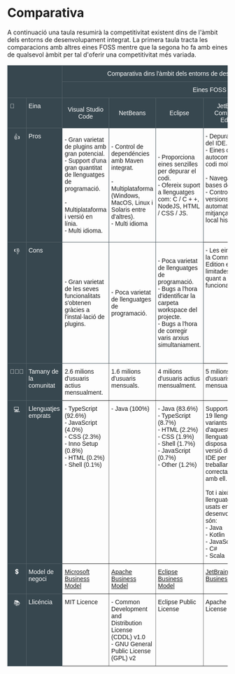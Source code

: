 <!-- TITLE: Comparativa -->
<!-- SUBTITLE: Comparativa -->

# Comparativa

A continuació una taula resumirà la competitivitat existent dins de l'àmbit dels entorns de desenvolupament integrat. La primera taula tracta les comparacions amb altres eines FOSS mentre que la segona ho fa amb eines de qualsevol àmbit per tal d'oferir una competitivitat més variada.

<table style="border-collapse:collapse;border-spacing:0" class="tg"><tr><th style="font-family:Arial, sans-serif;font-size:14px;font-weight:normal;padding:10px 5px;border-style:solid;border-width:1px;overflow:hidden;word-break:normal;border-color:#536067;background-color:#37474f;text-align:left;vertical-align:top" colspan="2" rowspan="2"></th><th style="font-family:Arial, sans-serif;font-size:14px;font-weight:normal;padding:10px 5px;border-style:solid;border-width:1px;overflow:hidden;word-break:normal;border-color:#536067;background-color:#37474f;color:#ffffff;text-align:center;vertical-align:top" colspan="6">Comparativa dins l'àmbit dels entorns de desenvolupament integrats (IDEs)</th></tr><tr><td style="font-family:Arial, sans-serif;font-size:14px;padding:10px 5px;border-style:solid;border-width:1px;overflow:hidden;word-break:normal;border-color:#536067;background-color:#37474f;color:#ffffff;text-align:center;vertical-align:top" colspan="6">Eines FOSS</td></tr><tr><td style="font-family:Arial, sans-serif;font-size:14px;padding:10px 5px;border-style:solid;border-width:1px;overflow:hidden;word-break:normal;border-color:#536067;background-color:#37474f;color:#ffffff;text-align:left;vertical-align:top">🔧<br></td><td style="font-family:Arial, sans-serif;font-size:14px;padding:10px 5px;border-style:solid;border-width:1px;overflow:hidden;word-break:normal;border-color:#536067;background-color:#37474f;color:#ffffff;text-align:left;vertical-align:top">Eina</td><td style="font-family:Arial, sans-serif;font-size:14px;padding:10px 5px;border-style:solid;border-width:1px;overflow:hidden;word-break:normal;border-color:#536067;background-color:#37474f;color:#ffffff;text-align:center">Visual Studio Code</td><td style="font-family:Arial, sans-serif;font-size:14px;padding:10px 5px;border-style:solid;border-width:1px;overflow:hidden;word-break:normal;border-color:#536067;background-color:#37474f;color:#ffffff;text-align:center">NetBeans</td><td style="font-family:Arial, sans-serif;font-size:14px;padding:10px 5px;border-style:solid;border-width:1px;overflow:hidden;word-break:normal;border-color:#536067;background-color:#37474f;color:#ffffff;text-align:center">Eclipse</td><td style="font-family:Arial, sans-serif;font-size:14px;padding:10px 5px;border-style:solid;border-width:1px;overflow:hidden;word-break:normal;border-color:#536067;background-color:#37474f;color:#ffffff;text-align:center;vertical-align:top">JetBrains Community Edition</td><td style="font-family:Arial, sans-serif;font-size:14px;padding:10px 5px;border-style:solid;border-width:1px;overflow:hidden;word-break:normal;border-color:#536067;background-color:#37474f;color:#ffffff;text-align:center;vertical-align:top">BueJ</td><td style="font-family:Arial, sans-serif;font-size:14px;padding:10px 5px;border-style:solid;border-width:1px;overflow:hidden;word-break:normal;border-color:#536067;background-color:#37474f;color:#ffffff;text-align:center;vertical-align:top">Atom</td></tr><tr><td style="font-family:Arial, sans-serif;font-size:14px;padding:10px 5px;border-style:solid;border-width:1px;overflow:hidden;word-break:normal;border-color:#536067;background-color:#37474f;color:#ffffff;text-align:center;vertical-align:top">👍<br></td><td style="font-family:Arial, sans-serif;font-size:14px;padding:10px 5px;border-style:solid;border-width:1px;overflow:hidden;word-break:normal;border-color:#536067;background-color:#37474f;color:#ffffff;text-align:left;vertical-align:top">Pros</td><td style="font-family:Arial, sans-serif;font-size:14px;padding:10px 5px;border-style:solid;border-width:1px;overflow:hidden;word-break:normal;border-color:#536067;text-align:left">- Gran varietat de plugins amb gran potencial.<br>- Support d'una gran quantitat de llenguatges de programació.<br><br>- Multiplataforma i versió en línia.<br>- Multi idioma.</td><td style="font-family:Arial, sans-serif;font-size:14px;padding:10px 5px;border-style:solid;border-width:1px;overflow:hidden;word-break:normal;border-color:#536067;text-align:left">- Control de dependéncies amb Maven integrat.<br><br>- Multiplataforma (Windows, MacOS, Linux i Solaris entre d'altres).<br>- Multi idioma<br></td><td style="font-family:Arial, sans-serif;font-size:14px;padding:10px 5px;border-style:solid;border-width:1px;overflow:hidden;word-break:normal;border-color:#536067;text-align:left">- Proporciona eines senzilles per depurar el codi.<br>- Ofereix suport a llenguatges com: C / C + +, NodeJS, HTML / CSS / JS.<br></td><td style="font-family:Arial, sans-serif;font-size:14px;padding:10px 5px;border-style:solid;border-width:1px;overflow:hidden;word-break:normal;border-color:inherit;text-align:left;vertical-align:top">- Depurador dins del IDE.<br>- Eines de autocompletat del codi molt potents.<br><br>- Navegació de bases de dades.<br>- Control de versions integrat automatiicament mitjançant un local history.<br></td><td style="font-family:Arial, sans-serif;font-size:14px;padding:10px 5px;border-style:solid;border-width:1px;overflow:hidden;word-break:normal;border-color:inherit;text-align:left;vertical-align:top">- Multiplataforma (Sistemos operatius que soportin la JVM).<br>- Pensat i desenvolupat per a ser usat en l'educació.<br>- Multi idioma.</td><td style="font-family:Arial, sans-serif;font-size:14px;padding:10px 5px;border-style:solid;border-width:1px;overflow:hidden;word-break:normal;border-color:inherit;text-align:left;vertical-align:top"><br>- Smooth, simple, fast and powerful.<br>- Easy to use, easy to learn.<br>- Gestor de paquets integrat.<br><br>- UI fàcil de personalitzar.<br><br>- Github suport.<br></td></tr><tr><td style="font-family:Arial, sans-serif;font-size:14px;padding:10px 5px;border-style:solid;border-width:1px;overflow:hidden;word-break:normal;border-color:#536067;background-color:#37474f;color:#ffffff;text-align:center;vertical-align:top">👎<br></td><td style="font-family:Arial, sans-serif;font-size:14px;padding:10px 5px;border-style:solid;border-width:1px;overflow:hidden;word-break:normal;border-color:#536067;background-color:#37474f;color:#ffffff;text-align:left;vertical-align:top">Cons</td><td style="font-family:Arial, sans-serif;font-size:14px;padding:10px 5px;border-style:solid;border-width:1px;overflow:hidden;word-break:normal;border-color:#536067;text-align:left">- Gran varietat de les seves funcionalitats s'obtenen gràcies a l'instal·lació de plugins.</td><td style="font-family:Arial, sans-serif;font-size:14px;padding:10px 5px;border-style:solid;border-width:1px;overflow:hidden;word-break:normal;border-color:#536067;text-align:left">- Poca varietat de llenguatges de programació.</td><td style="font-family:Arial, sans-serif;font-size:14px;padding:10px 5px;border-style:solid;border-width:1px;overflow:hidden;word-break:normal;border-color:#536067;text-align:left">- Poca varietat de llenguatges de programació.<br>- Bugs a l'hora d'identificar la carpeta workspace del projecte.<br>- Bugs a l'hora de corregir varis arxius simultaniament.<br></td><td style="font-family:Arial, sans-serif;font-size:14px;padding:10px 5px;border-style:solid;border-width:1px;overflow:hidden;word-break:normal;border-color:inherit;text-align:left;vertical-align:top">- Les eines sota la Community Edition estan limitades en quant a la seva funcionalitat.</td><td style="font-family:Arial, sans-serif;font-size:14px;padding:10px 5px;border-style:solid;border-width:1px;overflow:hidden;word-break:normal;border-color:inherit;text-align:left;vertical-align:top">- Massa senzill per a qualsevol gran desenvolupament.<br>- Interfície molt bàsica i amb mala User Experience i Learnability.<br>- Sense eines i plugins extensius per millorar l'experiència de codificació.<br></td><td style="font-family:Arial, sans-serif;font-size:14px;padding:10px 5px;border-style:solid;border-width:1px;overflow:hidden;word-break:normal;border-color:inherit;text-align:left;vertical-align:top">- Gran varietat de les seves funcionalitats s'obtenen gràcies a l'instal·lació de plugins.<br><br>- No pot gestionar fitxers més grans que un parell de MB.<br>- Actualitzacions lentes.<br></td></tr><tr><td style="font-family:Arial, sans-serif;font-size:14px;padding:10px 5px;border-style:solid;border-width:1px;overflow:hidden;word-break:normal;border-color:#536067;background-color:#37474f;color:#ffffff;text-align:center;vertical-align:top">👨‍👨‍👦<br></td><td style="font-family:Arial, sans-serif;font-size:14px;padding:10px 5px;border-style:solid;border-width:1px;overflow:hidden;word-break:normal;border-color:#536067;background-color:#37474f;color:#ffffff;text-align:left;vertical-align:top">Tamany de la comunitat</td><td style="font-family:Arial, sans-serif;font-size:14px;padding:10px 5px;border-style:solid;border-width:1px;overflow:hidden;word-break:normal;border-color:inherit;text-align:left;vertical-align:top">2.6 milions d'usuaris actius mensualment.</td><td style="font-family:Arial, sans-serif;font-size:14px;padding:10px 5px;border-style:solid;border-width:1px;overflow:hidden;word-break:normal;border-color:inherit;text-align:left;vertical-align:top">1.6 milions d'usuaris mensuals.</td><td style="font-family:Arial, sans-serif;font-size:14px;padding:10px 5px;border-style:solid;border-width:1px;overflow:hidden;word-break:normal;border-color:inherit;text-align:left;vertical-align:top">4 milions d'usuaris actius mensualment.</td><td style="font-family:Arial, sans-serif;font-size:14px;padding:10px 5px;border-style:solid;border-width:1px;overflow:hidden;word-break:normal;border-color:inherit;text-align:left;vertical-align:top">5 milions d'usuaris mensuals.</td><td style="font-family:Arial, sans-serif;font-size:14px;padding:10px 5px;border-style:solid;border-width:1px;overflow:hidden;word-break:normal;border-color:inherit;text-align:left;vertical-align:top">30 mil usuaris mensuals.</td><td style="font-family:Arial, sans-serif;font-size:14px;padding:10px 5px;border-style:solid;border-width:1px;overflow:hidden;word-break:normal;border-color:inherit;text-align:left;vertical-align:top">1 milio d'usuaris actius mensualsment</td></tr><tr><td style="font-family:Arial, sans-serif;font-size:14px;padding:10px 5px;border-style:solid;border-width:1px;overflow:hidden;word-break:normal;border-color:#536067;background-color:#37474f;color:#ffffff;text-align:center;vertical-align:top">💻<br></td><td style="font-family:Arial, sans-serif;font-size:14px;padding:10px 5px;border-style:solid;border-width:1px;overflow:hidden;word-break:normal;border-color:#536067;background-color:#37474f;color:#ffffff;text-align:left;vertical-align:top">Llenguatjes emprats</td><td style="font-family:Arial, sans-serif;font-size:14px;padding:10px 5px;border-style:solid;border-width:1px;overflow:hidden;word-break:normal;border-color:inherit;text-align:left;vertical-align:top">- TypeScript (92.6%)<br>- JavaScript (4.0%)<br>- CSS (2.3%)<br>- Inno Setup (0.8%)<br>- HTML (0.2%)<br>- Shell (0.1%)</td><td style="font-family:Arial, sans-serif;font-size:14px;padding:10px 5px;border-style:solid;border-width:1px;overflow:hidden;word-break:normal;border-color:inherit;text-align:left;vertical-align:top">- Java (100%)</td><td style="font-family:Arial, sans-serif;font-size:14px;padding:10px 5px;border-style:solid;border-width:1px;overflow:hidden;word-break:normal;border-color:inherit;text-align:left;vertical-align:top">- Java (83.6%)<br>- TypeScript (8.7%)<br>- HTML (2.2%)<br>- CSS (1.9%)<br>- Shell (1.7%)<br>- JavaScript (0.7%)<br>- Other (1.2%)</td><td style="font-family:Arial, sans-serif;font-size:14px;padding:10px 5px;border-style:solid;border-width:1px;overflow:hidden;word-break:normal;border-color:inherit;text-align:left;vertical-align:top">Supporta més de 19 llenguatges i variants d'aquests. Cada llenguatge disposa d'una versió diferent del IDE per a treballar correctament amb ell.<br><br>Tot i això, els llenguatges més usats en el desenvolupament són:<br>- Java <br>- Kotlin <br>- JavaScript <br>- C# <br>- Scala<br></td><td style="font-family:Arial, sans-serif;font-size:14px;padding:10px 5px;border-style:solid;border-width:1px;overflow:hidden;word-break:normal;border-color:inherit;text-align:left;vertical-align:top">- Java (100%)</td><td style="font-family:Arial, sans-serif;font-size:14px;padding:10px 5px;border-style:solid;border-width:1px;overflow:hidden;word-break:normal;border-color:inherit;text-align:left;vertical-align:top">- JavaScript (86.2%)<br>- CSS (7.9%)<br>- CoffeeScript (5.7%)<br>- Shell (0.1%)<br>- TypeScript (0.1%)<br>- Batchfile (0.0%)</td></tr><tr><td style="font-family:Arial, sans-serif;font-size:14px;padding:10px 5px;border-style:solid;border-width:1px;overflow:hidden;word-break:normal;border-color:#536067;background-color:#37474f;color:#ffffff;text-align:center;vertical-align:top">💲</td><td style="font-family:Arial, sans-serif;font-size:14px;padding:10px 5px;border-style:solid;border-width:1px;overflow:hidden;word-break:normal;border-color:#536067;background-color:#37474f;color:#ffffff;text-align:left;vertical-align:top">Model de negoci</td><td style="font-family:Arial, sans-serif;font-size:14px;padding:10px 5px;border-style:solid;border-width:1px;overflow:hidden;word-break:normal;border-color:inherit;text-align:left;vertical-align:top"><a href="https://wiki-js-epl.herokuapp.com/visual-studio-code/sys-neg/negoci-ingressos">Microsoft Business Model</a></td><td style="font-family:Arial, sans-serif;font-size:14px;padding:10px 5px;border-style:solid;border-width:1px;overflow:hidden;word-break:normal;border-color:inherit;text-align:left;vertical-align:top"><a href="https://es.wikipedia.org/wiki/Apache_Software_Foundation#Financiaci%C3%B3n">Apache Business Model</a></td><td style="font-family:Arial, sans-serif;font-size:14px;padding:10px 5px;border-style:solid;border-width:1px;overflow:hidden;word-break:normal;border-color:inherit;text-align:left;vertical-align:top"><a href="http://www.eclipse.org/org/">Eclipse Business Model</a></td><td style="font-family:Arial, sans-serif;font-size:14px;padding:10px 5px;border-style:solid;border-width:1px;overflow:hidden;word-break:normal;border-color:inherit;text-align:left;vertical-align:top"><a href="https://www.jetbrains.com/company/?fromMenu">JetBrains Business Model</a></td><td style="font-family:Arial, sans-serif;font-size:14px;padding:10px 5px;border-style:solid;border-width:1px;overflow:hidden;word-break:normal;border-color:inherit;text-align:left;vertical-align:top"><a href="https://wiki-js-epl.herokuapp.com/flutter/sistema-negoci/negoci-ingressos">Google Business Model</a></td><td style="font-family:Arial, sans-serif;font-size:14px;padding:10px 5px;border-style:solid;border-width:1px;overflow:hidden;word-break:normal;border-color:inherit;text-align:left;vertical-align:top">Desenvolupat i suportat per GitHub<br></td></tr><tr><td style="font-family:Arial, sans-serif;font-size:14px;padding:10px 5px;border-style:solid;border-width:1px;overflow:hidden;word-break:normal;border-color:#536067;background-color:#37474f;color:#ffffff;text-align:center;vertical-align:top">📚<br></td><td style="font-family:Arial, sans-serif;font-size:14px;padding:10px 5px;border-style:solid;border-width:1px;overflow:hidden;word-break:normal;border-color:#536067;background-color:#37474f;color:#ffffff;text-align:left;vertical-align:top">Llicéncia</td><td style="font-family:Arial, sans-serif;font-size:14px;padding:10px 5px;border-style:solid;border-width:1px;overflow:hidden;word-break:normal;border-color:inherit;text-align:left;vertical-align:top">MIT Licence</td><td style="font-family:Arial, sans-serif;font-size:14px;padding:10px 5px;border-style:solid;border-width:1px;overflow:hidden;word-break:normal;border-color:inherit;text-align:left;vertical-align:top">- Common Development and Distribution License (CDDL) v1.0<br>- GNU General Public License (GPL) v2</td><td style="font-family:Arial, sans-serif;font-size:14px;padding:10px 5px;border-style:solid;border-width:1px;overflow:hidden;word-break:normal;border-color:inherit;text-align:left;vertical-align:top">Eclipse Public License</td><td style="font-family:Arial, sans-serif;font-size:14px;padding:10px 5px;border-style:solid;border-width:1px;overflow:hidden;word-break:normal;border-color:inherit;text-align:left;vertical-align:top">Apache 2 License</td><td style="font-family:Arial, sans-serif;font-size:14px;padding:10px 5px;border-style:solid;border-width:1px;overflow:hidden;word-break:normal;border-color:inherit;text-align:left;vertical-align:top">GNU GPL</td><td style="font-family:Arial, sans-serif;font-size:14px;padding:10px 5px;border-style:solid;border-width:1px;overflow:hidden;word-break:normal;border-color:inherit;text-align:left;vertical-align:top">MIT Licence</td></tr></table>